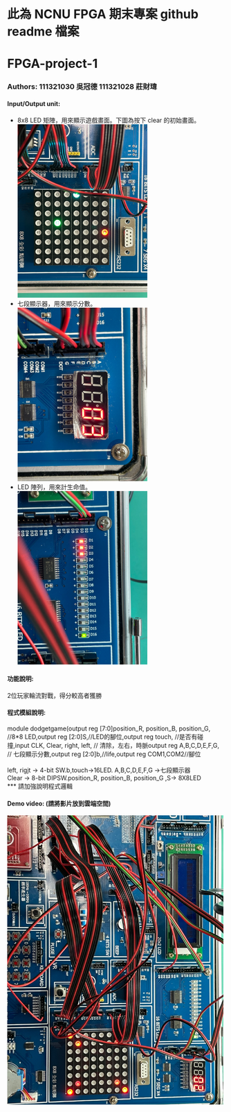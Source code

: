 # 此為 NCNU FPGA 期末專案 github readme 檔案

# FPGA-project-1
### Authors: 111321030 吳冠德 111321028 莊財瑋

#### Input/Output unit:<br>
* 8x8 LED 矩陣，用來顯示遊戲畫面。下圖為按下 clear 的初始畫面。<br>
<img src="https://github.com/Kliver0910/logic/blob/main/%E5%B0%88%E9%A1%8C%E5%9C%96%E7%89%87/S__10985508.jpg?raw=true" width="300"/><br>
* 七段顯示器，用來顯示分數。<br>
<img src="https://github.com/Kliver0910/logic/blob/main/%E5%B0%88%E9%A1%8C%E5%9C%96%E7%89%87/S__10985511.jpg?raw=true" width="300"/><br>
* LED 陣列，用來計生命值。<br>
<img src="https://github.com/Kliver0910/logic/blob/main/%E5%B0%88%E9%A1%8C%E5%9C%96%E7%89%87/S__10985512.jpg?raw=true" width="300"/><br>

#### 功能說明:<br>
2位玩家輪流對戰，得分較高者獲勝<br>

#### 程式模組說明:<br>
module dodgetgame(output reg [7:0]position_R, position_B, position_G, //8*8 LED,output reg [2:0]S,//LED的腳位,output reg touch, //是否有碰撞,input CLK, Clear, right, left, // 清除，左右，時脈output reg A,B,C,D,E,F,G, // 七段顯示分數,output reg [2:0]b,//life,output reg COM1,COM2//腳位 <br><br>
 left, rigjt -> 4-bit SW.b,touch->16LED. A,B,C,D,E,F,G ->七段顯示器<br>
 Clear ->  8-bit DIPSW.position_R, position_B, position_G ,S-> 8X8LED<br>
*** 請加強說明程式邏輯 <br>

#### Demo video: (請將影片放到雲端空間)

<a href="https://drive.google.com/drive/u/1/my-drive" title="Demo Video"><img src="https://github.com/Kliver0910/logic/blob/main/%E5%B0%88%E9%A1%8C%E5%9C%96%E7%89%87/S__10985510.jpg?raw=true" alt="Demo Video" width="500"/></a>
